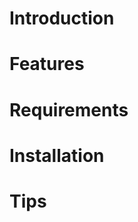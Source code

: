 <!---
/*******************************************************************************
// Project name   :
// File name      : !!FILE
// Created date   : !!DATE
// Author         : Huy-Hung Ho
// Last modified  : !!DATE
// Desc           :
*******************************************************************************/
-->
# Introduction


# Features

# Requirements


# Installation

# Tips


